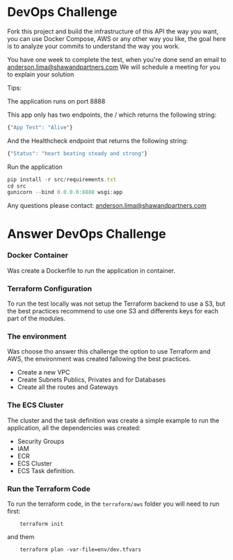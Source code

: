# DevOps Challenge

Fork this project and build the infrastructure of this API the way you want, you can use Docker Compose, AWS or any other way you like, the goal here is to analyze your commits to understand the way you work.

You have one week to complete the test, when you're done send an email to [anderson.lima@shawandpartners.com](mailto:anderson.lima@shawandpartners.com)
We will schedule a meeting for you to explain your solution

Tips:

The application runs on port 8888

This app only has two endpoints, the / which returns the following string:

```jsx
{"App Test": "Alive"}
```

And the Healthcheck endpoint that returns the following string:

```jsx
{"Status": "heart beating steady and strong"}
```

Run the application
```jsx
pip install -r src/requirements.txt
cd src
gunicorn --bind 0.0.0.0:8888 wsgi:app
```



Any questions please contact: [anderson.lima@shawandpartners.com](mailto:anderson.lima@shawandpartners.com)



# Answer DevOps Challenge

### Docker Container
Was create a Dockerfile to run the application in container.

### Terraform Configuration
To run the test locally was not setup the Terraform backend to use a S3, but the best practices recommend to use one S3 and differents keys for each part of the modules.

### The environment
Was choose tho answer this challenge the option to use Terraform and AWS, the environment was created fallowing the best practices.

* Create a new VPC
* Create Subnets Publics, Privates and for Databases
* Create all the routes and Gateways

### The ECS Cluster
The cluster and the task definition was create a simple example to run the application, all the dependencies was created:

* Security Groups
* IAM 
* ECR
* ECS Cluster
* ECS Task definition.

### Run the Terraform Code

To run the terraform code, in the `terraform/aws` folder you will need to run first:

```
    terraform init
```
and them

```
    terraform plan -var-file=env/dev.tfvars 
```
